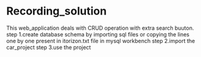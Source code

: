 # Recording_solution
This web_application deals with CRUD operation with extra search buuton.
step 1.create database schema by importing sql files or copying the lines one by one present in itorizon.txt file in mysql workbench
step 2.import the car_project 
step 3.use the project

